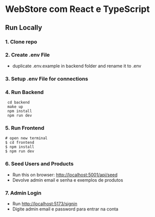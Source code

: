 # WebStore com React e TypeScript

## Run Locally

### 1. Clone repo

### 2. Create .env File

- duplicate .env.example in backend folder and rename it to .env

### 3. Setup .env File for connections

### 4. Run Backend

```shell
 cd backend
 make up
 npm install
 npm run dev
```

### 5. Run Frontend

```shell
# open new terminal
$ cd frontend
$ npm install
$ npm run dev
```

### 6. Seed Users and Products

- Run this on browser: <http://localhost:5001/api/seed>
- Devolve admin email e senha e exemplos de produtos

### 7. Admin Login

- Run <http://localhost:5173/signin>
- Digite admin email e password para entrar na conta
